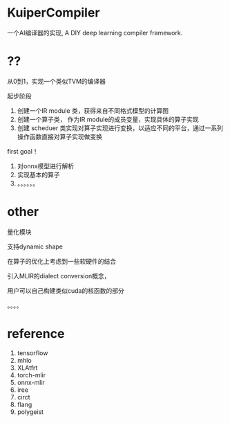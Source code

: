 # KuiperCompiler
一个AI编译器的实现, A DIY deep learning compiler framework.

# ??
从0到1，实现一个类似TVM的编译器

起步阶段
1. 创建一个IR module 类，获得来自不同格式模型的计算图
2. 创建一个算子类， 作为IR module的成员变量，实现具体的算子实现
3. 创建 scheduer 类实现对算子实现进行变换，以适应不同的平台，通过一系列操作函数直接对算子实现做变换


first goal！
1. 对onnx模型进行解析
2. 实现基本的算子
3. 。。。。。。

# other
量化模块

支持dynamic shape

在算子的优化上考虑到一些软硬件的结合

引入MLIR的dialect conversion概念，

用户可以自己构建类似cuda的核函数的部分

。。。。


# reference
1. tensorflow
2. mhlo
3. XLAtfrt
4. torch-mlir
5. onnx-mlir
6. iree
7. circt
8. flang
9. polygeist